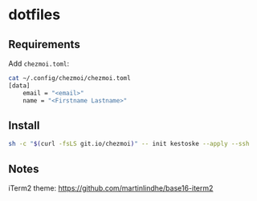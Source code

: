 # dotfiles

## Requirements
Add `chezmoi.toml`:
```bash
cat ~/.config/chezmoi/chezmoi.toml
[data]
    email = "<email>"
    name = "<Firstname Lastname>"
```

## Install
```bash
sh -c "$(curl -fsLS git.io/chezmoi)" -- init kestoske --apply --ssh
```
## Notes
iTerm2 theme: https://github.com/martinlindhe/base16-iterm2
